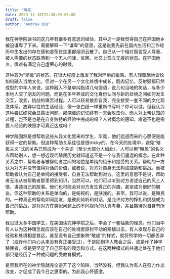 ```yaml
---
title: '殖民'
date: 2023-11-16T22:30:39-05:00
draft: false
author: "Andrew Qie"
---
```


我在神学院读书的这几年有很多有意思的经验，其中之一是我觉得自己在异国他乡被迫谦卑了下来。需要解释一下“谦卑”的意思，这是说我先前在国内生活和工作经历中生发出的存在感和虚荣在这里都烟消云散了。自己从一个相对而言受人尊重、被人需要的状态跌落到一个无人问津，贫困，社交上孤立无援的状态。在异国他乡，很难有满足自己虚荣心的时候。

这种较为“卑微”的状态，在很大程度上激发了我对环境的敏感。有人轻飘飘地谈论如何融入当地文化，但对一个在另一个文化处境中成长，肌肉记忆，反射弧都已然成型的中年人来说，这种融入不是单纯指讲几句俚语，说几句当地的笑话，与多少本地人交了朋友的问题。而是在多年养成的文化身份认同与新的处境之间如何发生交互，改变，挑战的痛苦过程。人可以轻易放弃自我，完全接受一套不同的文化观念体系，放弃以往的生活经验，像一张白纸一样重新书写吗？你可以试。但我认为这种尝试终究会显露出问题。那深藏的记忆终有一天会攻击你。而人对上帝认知的过程，岂不是也是在自身独特的经验中完成的吗？人对概念的感知，难道不也是需要人经验的映照才可真正达成吗？

神学院固然是想帮助这些从异文化里来的学生，毕竟，他们远道而来的心愿便是能获得一定的帮助。但这种帮助关系往往是很tricky的。在今天的处境中，避免“殖民主义”式的关系已然成为一个共识（至少大部分人如此）。人可以用“殖民”的名义去帮助别人，想一想近现代殖民历史就知道这不是一个与我们遥远的概念。在此种关系之中，帮助者与被帮助者之间的地位是单纯的给予和接受的关系。帮助的一方认为对方并没有值得对话的价值，或者说，对方对自身无法构成威胁和挑战。而被帮助者认为自己是单纯的接受者，自身无法帮助到对方。这里的意思不是说，帮助者无法从被帮助者那里得到知识，当然可以，他们可以听到对方讲述自己的风土人情，讲述自己的故事。他们也可能会对对方发生真正的兴趣，甚至成为很好的朋友。但这种帮助的关系是单向的，是俯视的，是肤浅的。甚至，我可以说，是殖民的。一种真正的帮助如同朋友，是彼此倾听和对话，是允许对方的挣扎和挑战成为自己的挑战，是对对方在类似问题上的不同视角的认真考量，并且期待对自身有所帮助。

我见过太多中国学生，在美国读完神学院之后，学会了一套抽象的理念。他们当中有人认为这种理念就应该在自己的处境里原封不动的移植过去，有人发现与自己的经验和处境相差甚远，甚至没有自己想象种“敬虔”的样式，就将所学的一切都丢弃了（或许他们内心从来没有真正接受过）。于是回到华人教会之后，或是作了神学殖民者，或是更坚定了自己原有的观念和方式。在这两种模式的共通之处在于他们都只是经历了一种成问题的受教育模式。

是否我所在的神学院就完全避开了这个陷阱，当然没有。但我认为有人在努力作出改变，才促成了我今日之思索的。为此我心怀感激。
